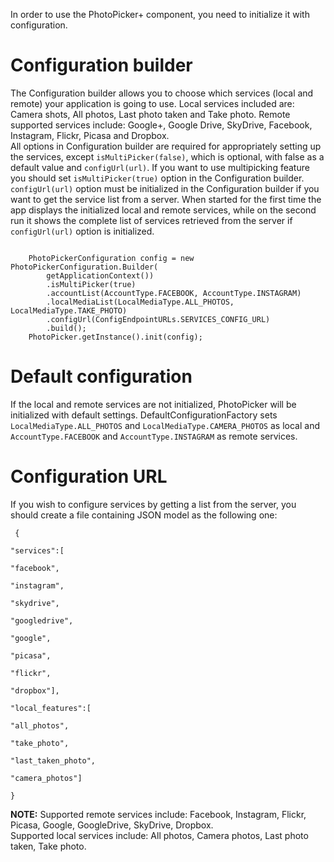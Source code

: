 In order to use the PhotoPicker+ component, you need to initialize it with configuration. 

Configuration builder
====
 
The Configuration builder allows you to choose which services (local and remote) your application is going to use. Local services included are: Camera shots, All photos, Last photo taken and Take photo. Remote supported services include: Google+, Google Drive, SkyDrive, Facebook, Instagram, Flickr, Picasa and Dropbox.  
All options in Configuration builder are required for appropriately setting up the services, except <code>isMultiPicker(false)</code>, which is optional, with false as a default value and <code>configUrl(url)</code>. If you want to use multipicking feature you should set <code>isMultiPicker(true)</code> option in the Configuration builder.  
<code>configUrl(url)</code> option must be initialized in the Configuration builder if you want to get the service list from a server. 
When started for the first time the app displays the initialized local and remote services, while on the second run it shows the complete list of services retrieved from the server if <code>configUrl(url)</code> option is initialized.  

<pre><code>
    PhotoPickerConfiguration config = new PhotoPickerConfiguration.Builder(
        getApplicationContext())
        .isMultiPicker(true)
        .accountList(AccountType.FACEBOOK, AccountType.INSTAGRAM)
        .localMediaList(LocalMediaType.ALL_PHOTOS, LocalMediaType.TAKE_PHOTO)
        .configUrl(ConfigEndpointURLs.SERVICES_CONFIG_URL)
        .build();
    PhotoPicker.getInstance().init(config);
</code></pre>
    

Default configuration
====

If the local and remote services are not initialized, PhotoPicker will be initialized with default settings. DefaultConfigurationFactory sets <code>LocalMediaType.ALL_PHOTOS</code> and <code>LocalMediaType.CAMERA_PHOTOS</code> as local and <code>AccountType.FACEBOOK</code> and <code>AccountType.INSTAGRAM</code> as remote services.


Configuration URL
====

If you wish to configure services by getting a list from the server, you should create a file containing JSON model as the following one:
<code><pre>
 {  
    "services":[  
               "facebook",  
               "instagram",  
               "skydrive",  
               "googledrive",  
               "google",  
               "picasa",  
               "flickr",  
               "dropbox"],  
     "local_features":[  
               "all_photos",  
               "take_photo",  
               "last_taken_photo",  
               "camera_photos"]  
}
</pre></code>

**NOTE:** Supported remote services include: Facebook, Instagram, Flickr, Picasa, Google, GoogleDrive, SkyDrive, Dropbox.  
Supported local services include: All photos, Camera photos, Last photo taken, Take photo.
